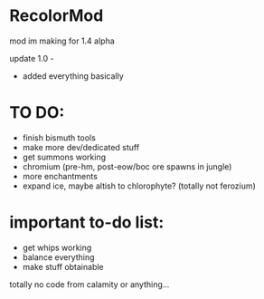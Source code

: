 # RecolorMod
mod im making for 1.4 alpha


update 1.0 -

 * added everything basically

# TO DO:
 * finish bismuth tools
 * make more dev/dedicated stuff
 * get summons working
 * chromium (pre-hm, post-eow/boc ore spawns in jungle)
 * more enchantments
 * expand ice, maybe altish to chlorophyte? (totally not ferozium)
 # important to-do list:
 * get whips working
 * balance everything
 * make stuff obtainable



totally no code from calamity or anything...
